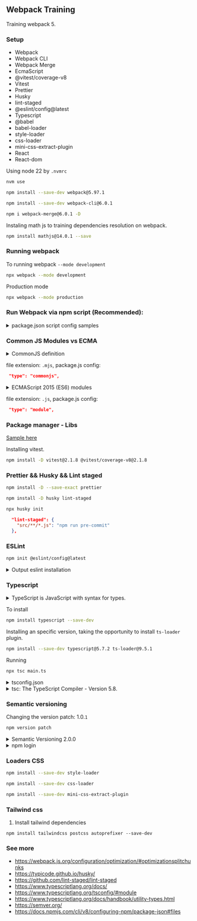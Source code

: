 ## Webpack Training

Training webpack 5. 

### Setup
- Webpack
- Webpack CLI
- Webpack Merge
- EcmaScript
- @vitest/coverage-v8
- Vitest
- Prettier
- Husky
- lint-staged
- @eslint/config@latest
- Typescript
- @babel
- babel-loader
- style-loader
- css-loader
- mini-css-extract-plugin
- React
- React-dom

Using node 22 by `.nvmrc`
```bash
nvm use
```

```bash
npm install --save-dev webpack@5.97.1
```

```bash
npm install --save-dev webpack-cli@6.0.1
```

```bash
npm i webpack-merge@6.0.1 -D
```

Instaling math js to training dependencies resolution on webpack.
```bash
npm install mathjs@14.0.1 --save
```

### Running webpack

To running webpack `--mode development`

```zsh
npx webpack --mode development
```

Production mode
```zsh
npx webpack --mode production
```

### Run Webpack via npm script (Recommended):

<details>
<summary> package.json script config samples </summary>

```json
    "scripts": {
      "build": "webpack --config webpack.config.js",
      "watch": "webpack --watch --config webpack.config.js",
      "start": "webpack serve --config webpack.config.js",
      "lint": "eslint",
      "lint:fix": "eslint --fix",
      "prettier": "prettier . --check",
      "prettier:fix": "prettier . --write --ignore-unknown",
      "prepare": "husky",
      "test": "vitest --run",
      "test:coverage": "vitest run --coverage",
      "pre-commit": "npm run prettier && npm run lint && npm run test",
      "v:patch": "npm version patch",
      "v:minor": "npm version minor",
      "v:major": "npm version major",
      "v:patch:full": "npm run test && npm run build-production && npm version patch",
      "v:minor:full": "npm run test && npm run build-production && npm version minor",
      "v:major:full": "npm run test && npm run build-production && npm version major"
    }
```
</details>

### Common JS Modules vs ECMA
<details>
<summary>CommonJS definition</summary>

**CommonJS** is a module system for JavaScript, primarily used in server-side environments like `Node.js`. CommonJS uses the `require()` function to import modules and `module.exports` or `exports` to export values, functions, or objects. When a module is required for the first time, it is executed and cached. Subsequent calls to `require()` will return the cached version, improving performance.
</details>

file extension: `.mjs`, 
package.js config:
```json
 "type": "commonjs",
```
<details>
<summary>ECMAScript 2015 (ES6) modules</summary>

**ECMAScript 2015 (ES6)**, they provide a standardized system for importing and exporting functionalities between different files.
</details>

file extension: `.js`, 
package.js config:
```json
 "type": "module",
```

### Package manager - Libs

[Sample here](https://github.com/leorenis/react-samples/tree/master/udmy-webpack/5-libs)

Installing vitest. 
```zsh
npm install -D vitest@2.1.8 @vitest/coverage-v8@2.1.8
```

### Prettier && Husky && Lint staged

```bash
npm install -D --save-exact prettier
```

```zsh
npm install -D husky lint-staged
```

```zsh
npx husky init
```

```json
  "lint-staged": {
    "src/**/*.js": "npm run pre-commit"
  },
```

### ESLint

```bash
npm init @eslint/config@latest
```

<details>
<summary>Output eslint installation</summary>

```zsh
Need to install the following packages:
@eslint/create-config@1.8.2
Ok to proceed? (y)

What do you want to lint? · javascript
✔ How would you like to use ESLint? · syntax
✔ What type of modules does your project use? · esm
✔ Which framework does your project use? · none
✔ Does your project use TypeScript? · no / yes
✔ Where does your code run? · browser, node
The config that you've selected requires the following dependencies:

eslint, globals
✔ Would you like to install them now? · No / Yes
✔ Which package manager do you want to use? · npm
☕️Installing...
```
</details>


### Typescript
<details>
<summary>TypeScript is JavaScript with syntax for types.</summary>

TypeScript is a strongly typed programming language that builds on JavaScript, giving you better tooling at any scale.
</details>

To install
```zsh
npm install typescript --save-dev
```

Installing an specific version, taking the opportunity to install `ts-loader` plugin.
```zsh
npm install --save-dev typescript@5.7.2 ts-loader@9.5.1
```

Running
```zsh
npx tsc main.ts
```

<details>
<summary>tsconfig.json</summary>

```json
{
  "include": ["**/*.ts"],
  "compilerOptions": {
    "target": "ES2016",
    "module": "commonjs",
    "outDir": "./dist/",
    "esModuleInterop": true,
    "forceConsistentCasingInFileNames": true,
    "strict": true,
    "skipLibCheck": true
  }
}
```

```json
{
  "include": ["src/**/*.ts"],
  "compilerOptions": {
    "target": "ESNext",
    "module": "ESNext",
    "outDir": "dist",
    "esModuleInterop": true,
    "forceConsistentCasingInFileNames": true,
    "strict": true,
    "skipLibCheck": true,
    "noImplicitAny": false,
    "moduleResolution": "bundler"
  },
}
```

- `"target": "ESNext", "module": "ESNext"` -> Allows use modern EcmaScript.
- `"moduleResolution": "bundler"` -> Allows `import`, `export`. Nor only require common modules.

</details>

<details>
<summary>tsc: The TypeScript Compiler - Version 5.8.</summary>

### Common comands

```bash
npx tsc --help
```
> Command to see all tsc manual.

```bash
tsc
```
> Compiles the current project (tsconfig.json in the working directory.)

```zsh
tsc app.ts util.ts
```
> Ignoring tsconfig.json, compiles the specified files with default compiler options.

```zsh
tsc -b
```
> Build a composite project in the working directory.

```zsh
tsc --init
```
> Creates a tsconfig.json with the recommended settings in the working directory.

```zsh
tsc -p ./path/to/tsconfig.json
```
> Compiles the TypeScript project located at the specified path.

```zsh
tsc --help --all
```
> An expanded version of this information, showing all possible compiler options

</details>

### Semantic versioning

Changing the version patch: 1.0.`1`
```zsh
npm version patch
```
<details>
<summary>Semantic Versioning 2.0.0</summary>
Given a version number MAJOR.MINOR.PATCH, increment the:

1. MAJOR version when you make incompatible API changes
2. MINOR version when you add functionality in a backward compatible manner
3. PATCH version when you make backward compatible bug fixes

Additional labels for pre-release and build metadata are available as extensions to the MAJOR.MINOR.PATCH format.
</details>

<details>
<summary>npm login</summary>

```bash
npm login
```
</details>

### Loaders CSS

```zsh
npm install --save-dev style-loader
```

```zsh
npm install --save-dev css-loader
```

```zsh
npm install --save-dev mini-css-extract-plugin
```

### Tailwind css

1. Install tailwind dependencies

```
npm install tailwindcss postcss autoprefixer --save-dev
```

### See more
- https://webpack.js.org/configuration/optimization/#optimizationsplitchunks
- https://typicode.github.io/husky/
- https://github.com/lint-staged/lint-staged
- https://www.typescriptlang.org/docs/
- https://www.typescriptlang.org/tsconfig/#module
- https://www.typescriptlang.org/docs/handbook/utility-types.html
- https://semver.org/
- https://docs.npmjs.com/cli/v8/configuring-npm/package-json#files